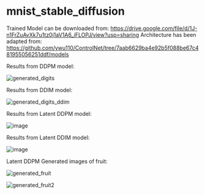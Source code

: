 # mnist_stable_diffusion


Trained Model can be downloaded from: https://drive.google.com/file/d/1J-n1FrZuAvXk7u1tz0j1aV1A6_iFLOPJ/view?usp=sharing 
Architecture has been adapted from: https://github.com/ywu110/ControlNet/tree/7aab6629ba4e92b5f088be67c481955056251ddf/models 





Results from DDPM model: 

![generated_digits](https://github.com/user-attachments/assets/fbb3f199-36d1-45a7-bd70-77ea1eac3361)


Results from DDIM model: 

![generated_digits_ddim](https://github.com/user-attachments/assets/d19f4c57-a7cf-4352-be05-a136580ad937)


Results from Latent DDPM model:

![image](https://github.com/user-attachments/assets/27c4208c-d0dc-4600-9767-b56313ea6336)

Results from Latent DDIM model: 

![image](https://github.com/user-attachments/assets/60160e19-4fb4-46fc-ad7c-f2ae0b863ce7)


Latent DDPM Generated images of fruit: 


![generated_fruit](https://github.com/user-attachments/assets/16d84844-3a1b-4224-9be7-3b9f14ab94b0)

![generated_fruit2](https://github.com/user-attachments/assets/cbdde5da-bfdb-4405-80e9-7ff24f46e22c)


